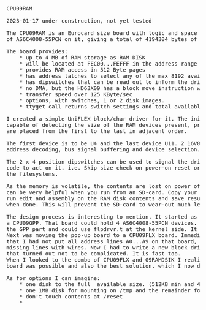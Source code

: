 <pre>
CPU09RAM

2023-01-17 under construction, not yet tested

The CPU09RAM is an Eurocard size board with logic and space for up to 8 pieces 
of AS6C4008-55PCN on it, giving a total of 4194304 bytes of volatile storage.

The board provides:
    * up to 4 MB of RAM storage as RAM DISK
    * will be located at FEC00...FEFFF in the address range
    * provides RAM access in 512 Byte pages
    * has address latches to select any of the max 8192 available pages
    * has dipswitches that can be read out to inform the driver
    * no DMA, but the HD63X09 has a block move instruction which is very efficient
    * transfer speed over 125 KByte/sec
    * options, with switches, 1 or 2 disk images. 
    * ttyget call returns switch settings and total available memory

I created a simple UniFLEX block/char driver for it. The initialization code is 
capable of detecting the size of the RAM devices present, provided that the devices
are placed from the first to the last in adjacent order.

The first device is to be U4 and the last device U11. 2 16V8 GAL's serve for 
address decoding, bus signal buffering and device selection.

The 2 x 4 position dipswitches can be used to signal the driver and initialization
code to act on it. i.e. Skip size check on power-on reset or skip re-building
the filesystems.

As the memory is volatile, the contents are lost on power off. But the RAM disk
can be very helpful when you run from an SD-card. Copy your work over to the RAM disk,
run edit and assembly on the RAM disk contents and save results back to SD-card 
when done. This will prevent the SD-card to wear-out much less.

The design process is interesting to mention. It started as a pop-up board for
a CPU09GPP. That board could hold 4 AS6C4008-55PCN devices. I wrote some code for 
the GPP part and could use flpdrvr.t at the kernel side. It worked well.
Next was moving the pop-up board to a CPU09FLX board. Immediately I regretted
that I had not put all address lines A0...A9 on that board, so I added the
missing lines with wires. Now I had to write a new block driver for it, but
that turned out not to be complicated. It is fast too.
When I looked to the combo of CPU09FLX and 09RAMDSIK I realized that a single
board was possible and also the best solution. which I now did. 

As for options I can imagine: 
    * one disk to the full  available size. (512KB min and 4 MB max)
    * one 1MB disk for mounting on /tmp and the remainder for general use
    * don't touch contents at /reset
    *
</pre>

